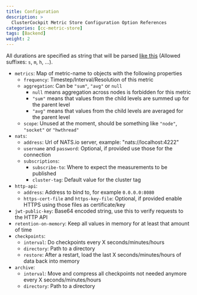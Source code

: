 ```yaml
---
title: Configuration
description: >
  ClusterCockpit Metric Store Configuration Option References
categories: [cc-metric-store]
tags: [Backend]
weight: 2
---
```


All durations are specified as string that will be parsed [like this](https://pkg.go.dev/time#ParseDuration) (Allowed suffixes: `s`, `m`, `h`, ...).

- `metrics`: Map of metric-name to objects with the following properties
  - `frequency`: Timestep/Interval/Resolution of this metric
  - `aggregation`: Can be `"sum"`, `"avg"` or `null`
    - `null` means aggregation across nodes is forbidden for this metric
    - `"sum"` means that values from the child levels are summed up for the parent level
    - `"avg"` means that values from the child levels are averaged for the parent level
  - `scope`: Unused at the moment, should be something like `"node"`, `"socket"` or `"hwthread"`
- `nats`:
  - `address`: Url of NATS.io server, example: "nats://localhost:4222"
  - `username` and `password`: Optional, if provided use those for the connection
  - `subscriptions`:
    - `subscribe-to`: Where to expect the measurements to be published
    - `cluster-tag`: Default value for the cluster tag
- `http-api`:
  - `address`: Address to bind to, for example `0.0.0.0:8080`
  - `https-cert-file` and `https-key-file`: Optional, if provided enable HTTPS using those files as certificate/key
- `jwt-public-key`: Base64 encoded string, use this to verify requests to the HTTP API
- `retention-on-memory`: Keep all values in memory for at least that amount of time
- `checkpoints`:
  - `interval`: Do checkpoints every X seconds/minutes/hours
  - `directory`: Path to a directory
  - `restore`: After a restart, load the last X seconds/minutes/hours of data back into memory
- `archive`:
  - `interval`: Move and compress all checkpoints not needed anymore every X seconds/minutes/hours
  - `directory`: Path to a directory
